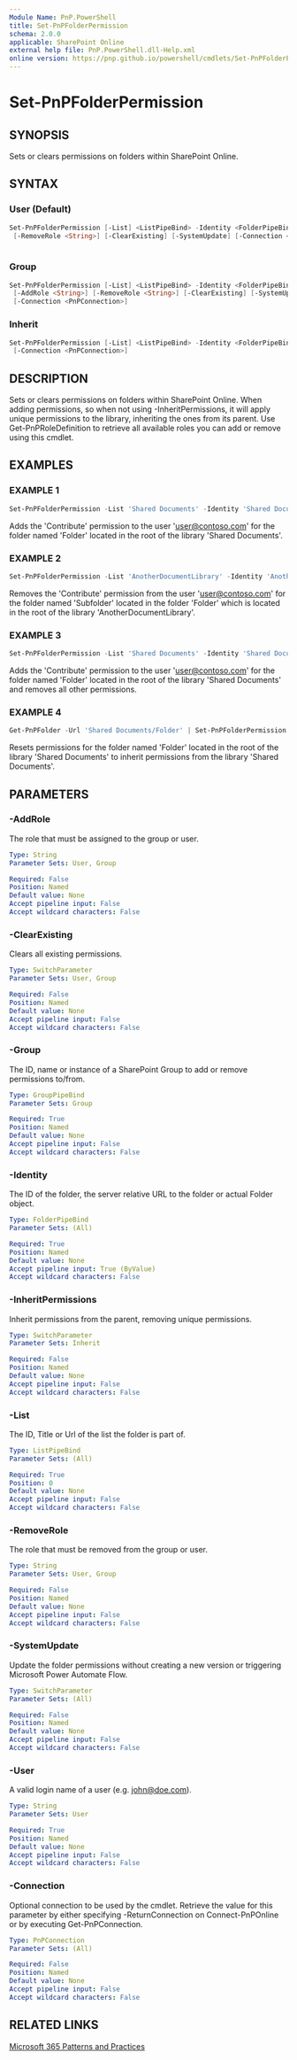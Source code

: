 ```yaml
---
Module Name: PnP.PowerShell
title: Set-PnPFolderPermission
schema: 2.0.0
applicable: SharePoint Online
external help file: PnP.PowerShell.dll-Help.xml
online version: https://pnp.github.io/powershell/cmdlets/Set-PnPFolderPermission.html
---
```

 
# Set-PnPFolderPermission

## SYNOPSIS
Sets or clears permissions on folders within SharePoint Online.

## SYNTAX

### User (Default)
```powershell
Set-PnPFolderPermission [-List] <ListPipeBind> -Identity <FolderPipeBind> -User <String> [-AddRole <String>]
 [-RemoveRole <String>] [-ClearExisting] [-SystemUpdate] [-Connection <PnPConnection>]
 
```

### Group
```powershell
Set-PnPFolderPermission [-List] <ListPipeBind> -Identity <FolderPipeBind> -Group <GroupPipeBind>
 [-AddRole <String>] [-RemoveRole <String>] [-ClearExisting] [-SystemUpdate] 
 [-Connection <PnPConnection>] 
```

### Inherit
```powershell
Set-PnPFolderPermission [-List] <ListPipeBind> -Identity <FolderPipeBind> [-InheritPermissions] [-SystemUpdate]
 [-Connection <PnPConnection>] 
```

## DESCRIPTION
Sets or clears permissions on folders within SharePoint Online.  When adding permissions, so when not using -InheritPermissions, it will apply unique permissions to the library, inheriting the ones from its parent. Use Get-PnPRoleDefinition to retrieve all available roles you can add or remove using this cmdlet.

## EXAMPLES

### EXAMPLE 1
```powershell
Set-PnPFolderPermission -List 'Shared Documents' -Identity 'Shared Documents/Folder' -User 'user@contoso.com' -AddRole 'Contribute'
```

Adds the 'Contribute' permission to the user 'user@contoso.com' for the folder named 'Folder' located in the root of the library 'Shared Documents'.

### EXAMPLE 2
```powershell
Set-PnPFolderPermission -List 'AnotherDocumentLibrary' -Identity 'AnotherDocumentLibrary/Folder/Subfolder' -User 'user@contoso.com' -RemoveRole 'Contribute'
```

Removes the 'Contribute' permission from the user 'user@contoso.com' for the folder named 'Subfolder' located in the folder 'Folder' which is located in the root of the library 'AnotherDocumentLibrary'.

### EXAMPLE 3
```powershell
Set-PnPFolderPermission -List 'Shared Documents' -Identity 'Shared Documents/Folder' -User 'user@contoso.com' -AddRole 'Contribute' -ClearExisting
```

Adds the 'Contribute' permission to the user 'user@contoso.com' for the folder named 'Folder' located in the root of the library 'Shared Documents' and removes all other permissions.

### EXAMPLE 4
```powershell
Get-PnPFolder -Url 'Shared Documents/Folder' | Set-PnPFolderPermission -List 'Shared Documents' -InheritPermissions
```

Resets permissions for the folder named 'Folder' located in the root of the library 'Shared Documents' to inherit permissions from the library 'Shared Documents'.

## PARAMETERS

### -AddRole
The role that must be assigned to the group or user.

```yaml
Type: String
Parameter Sets: User, Group

Required: False
Position: Named
Default value: None
Accept pipeline input: False
Accept wildcard characters: False
```

### -ClearExisting
Clears all existing permissions.

```yaml
Type: SwitchParameter
Parameter Sets: User, Group

Required: False
Position: Named
Default value: None
Accept pipeline input: False
Accept wildcard characters: False
```

### -Group
The ID, name or instance of a SharePoint Group to add or remove permissions to/from.

```yaml
Type: GroupPipeBind
Parameter Sets: Group

Required: True
Position: Named
Default value: None
Accept pipeline input: False
Accept wildcard characters: False
```

### -Identity
The ID of the folder, the server relative URL to the folder or actual Folder object.

```yaml
Type: FolderPipeBind
Parameter Sets: (All)

Required: True
Position: Named
Default value: None
Accept pipeline input: True (ByValue)
Accept wildcard characters: False
```

### -InheritPermissions
Inherit permissions from the parent, removing unique permissions.

```yaml
Type: SwitchParameter
Parameter Sets: Inherit

Required: False
Position: Named
Default value: None
Accept pipeline input: False
Accept wildcard characters: False
```

### -List
The ID, Title or Url of the list the folder is part of.

```yaml
Type: ListPipeBind
Parameter Sets: (All)

Required: True
Position: 0
Default value: None
Accept pipeline input: False
Accept wildcard characters: False
```

### -RemoveRole
The role that must be removed from the group or user.

```yaml
Type: String
Parameter Sets: User, Group

Required: False
Position: Named
Default value: None
Accept pipeline input: False
Accept wildcard characters: False
```

### -SystemUpdate
Update the folder permissions without creating a new version or triggering Microsoft Power Automate Flow.

```yaml
Type: SwitchParameter
Parameter Sets: (All)

Required: False
Position: Named
Default value: None
Accept pipeline input: False
Accept wildcard characters: False
```

### -User
A valid login name of a user (e.g. john@doe.com).

```yaml
Type: String
Parameter Sets: User

Required: True
Position: Named
Default value: None
Accept pipeline input: False
Accept wildcard characters: False
```

### -Connection
Optional connection to be used by the cmdlet. Retrieve the value for this parameter by either specifying -ReturnConnection on Connect-PnPOnline or by executing Get-PnPConnection.

```yaml
Type: PnPConnection
Parameter Sets: (All)

Required: False
Position: Named
Default value: None
Accept pipeline input: False
Accept wildcard characters: False
```

## RELATED LINKS

[Microsoft 365 Patterns and Practices](https://aka.ms/m365pnp)
